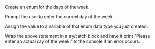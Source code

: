 Create an enum for the days of the week.

Prompt the user to enter the current day of the week.

Assign the value to a variable of that enum data type you just created.

Wrap the above statement in a try/catch block and have it print "Please enter an actual day of the week." to the console if an error occurs.
